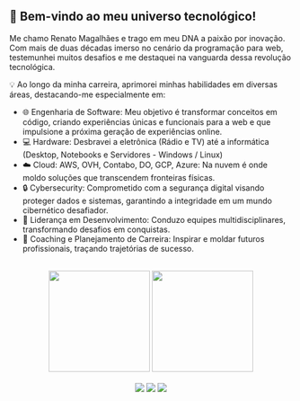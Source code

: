 ## 🚀 Bem-vindo ao meu universo tecnológico!

Me chamo Renato Magalhães e trago em meu DNA a paixão por inovação. Com mais de duas décadas imerso no cenário da programação para web, testemunhei muitos desafios e me destaquei na vanguarda dessa revolução tecnológica.

💡 Ao longo da minha carreira, aprimorei minhas habilidades em diversas áreas, destacando-me especialmente em:

- 🌐 Engenharia de Software: Meu objetivo é transformar conceitos em código, criando experiências únicas e funcionais para a web e que impulsione a próxima geração de experiências online.
- 💻 Hardware: Desbravei a eletrônica (Rádio e TV) até a informática (Desktop, Notebooks e Servidores - Windows / Linux)
- ☁️ Cloud: AWS, OVH, Contabo, DO, GCP, Azure: Na nuvem é onde moldo soluções que transcendem fronteiras físicas.
- 🔒 Cybersecurity: Comprometido com a segurança digital visando proteger dados e sistemas, garantindo a integridade em um mundo cibernético desafiador.
- 👥 Liderança em Desenvolvimento: Conduzo equipes multidisciplinares, transformando desafios em conquistas.
- 🚀 Coaching e Planejamento de Carreira: Inspirar e moldar futuros profissionais, traçando trajetórias de sucesso.

<br>

<!-- GITHUB STATUS -->
<div align="center">
  <img height="180em" src="https://github-readme-stats.vercel.app/api?username=renatomagalhaes&show_icons=true&theme=dark&include_all_commits=true&count_private=true"/>
  <img height="180em" src="https://github-readme-stats.vercel.app/api/top-langs/?username=renatomagalhaes&layout=compact&langs_count=10&theme=dark"/>
  <!-- TEMAS: dark, radical, merko, gruvbox, tokyonight, onedark, cobalt, synthwave, highcontrast, dracula -->
</div>

<br>

<!-- REDES SOCIAIS -->
<div align="center">
  <a href="https://twitter.com/rsmaster" target="_blank"><img src="https://img.shields.io/badge/-Twitter-%23F56040?style=for-the-badge&logo=twitter&logoColor=white" target="_blank"></a>
  <a href="https://instagram.com/renato.s.magalhaes" target="_blank"><img src="https://img.shields.io/badge/-Instagram-%23E4405F?style=for-the-badge&logo=instagram&logoColor=white" target="_blank"></a>
  <a href="https://www.linkedin.com/in/renato-magalhaes/" target="_blank"><img src="https://img.shields.io/badge/-LinkedIn-%230077B5?style=for-the-badge&logo=linkedin&logoColor=white" target="_blank"></a>  
</div>

